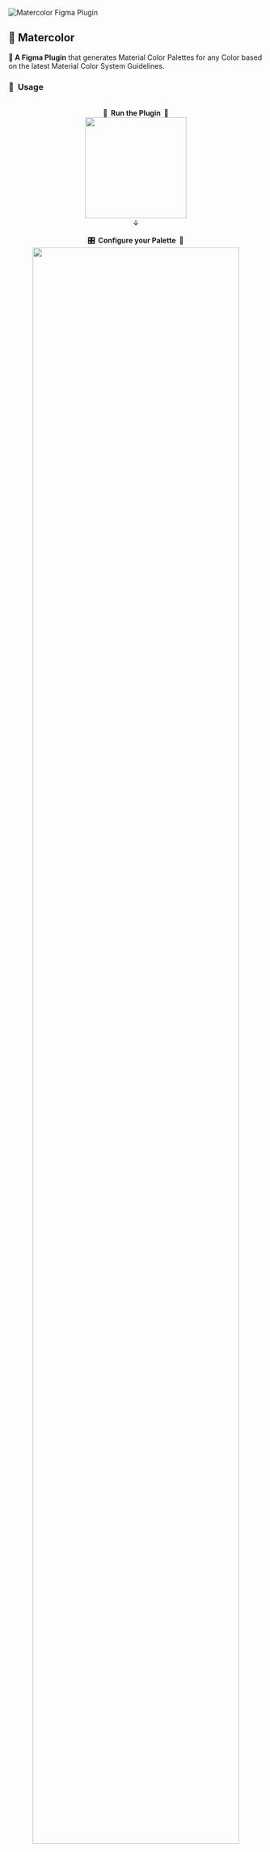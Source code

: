 ![Matercolor Figma Plugin](https://github.com/arvindcheenu/figma-matercolor/blob/master/src/app/assets/Matercolor-plugin-header.png?raw=true)
## 🎨 Matercolor
**🧩 A Figma Plugin** that generates Material Color Palettes for any Color based on the latest Material Color System Guidelines.

### 🚸 &nbsp;Usage

<p align="center">
  <br/><b>👟 &nbsp;Run the Plugin &nbsp;🧩</b></br>
<img src="https://github.com/arvindcheenu/figma-matercolor/blob/master/src/app/assets/usage-screenshots/Usage-1.png?raw=true" height="200px"/>
 <br/>↓</br>
 <br/><b>🎛️ &nbsp;Configure your Palette &nbsp;🎨</b>
<img src="https://github.com/arvindcheenu/figma-matercolor/blob/master/src/app/assets/usage-screenshots/Usage-2.png?raw=true" width="90%"/>
  <br/>↓</br>
   <br/><b> 🖌️&nbsp;Use it!</b></br></br>
<img src="https://github.com/arvindcheenu/figma-matercolor/blob/master/src/app/assets/usage-screenshots/Usage-3.png?raw=true"width="90%"/>
</p>

### 👐 &nbsp;Contributor's Checklist
- [x] Before planning to contribute, create a ✨ **new Issue** ✨ so that we can discuss and improve on your proposed changes.
- [x] Fork and clone this repository using `git clone https://github.com/arvindcheenu/Matercolor.figma.git`
- [x] Go to this directory using `cd figma-matercolor`
- [x] Run `yarn` to install dependencies.
- [x] Run `yarn build:watch` to start webpack in watch mode.
- [x] Open <kbd>Figma</kbd> → <kbd>Plugins</kbd> → <kbd>Development</kbd> → <kbd>New Plugin...</kbd> and choose `manifest.json` file from this repo.
- [x] To change the UI of your plugin (the react code), start editing [App.tsx](./src/app/components/App.tsx).  
- [x] To interact with the Figma API edit [controller.ts](./src/plugin/controller.ts).  
- [x] For plugin development-related information, checkout [Figma API Overview](https://www.figma.com/plugin-docs/api/api-overview/).
- [x] As you make changes, create a **Draft Pull Request** referencing your issue using `#[issue-number]` and Happy Commiting!
- [x] Happy with how your code works? Finalise your changes and open up your Pull Request for **Review**.
- [x] After a few tantalizing review sessions, ✨ **have a cup of ☕ and watch as your code gets merged!** ✨

### 📜 &nbsp;License

This project is licensed under the [**GPL-3.0 License**](LICENSE.md).
